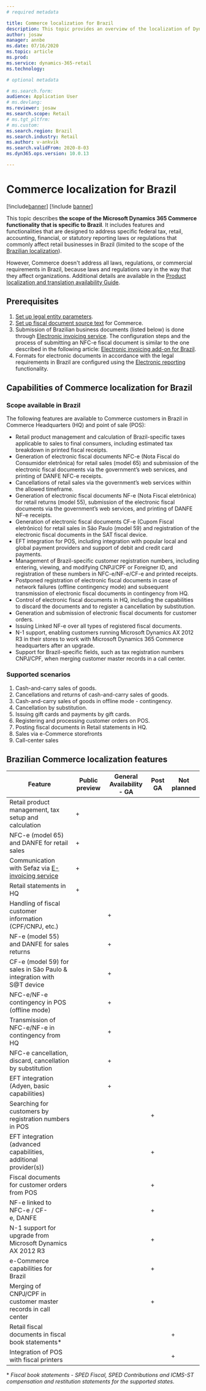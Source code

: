 ```yaml
---
# required metadata

title: Commerce localization for Brazil
description: This topic provides an overview of the localization of Dynamics 365 Commerce for Brazil.
author: josaw
manager: annbe
ms.date: 07/16/2020
ms.topic: article
ms.prod: 
ms.service: dynamics-365-retail
ms.technology: 

# optional metadata

# ms.search.form:
audience: Application User
# ms.devlang: 
ms.reviewer: josaw
ms.search.scope: Retail
# ms.tgt_pltfrm: 
# ms.custom: 
ms.search.region: Brazil
ms.search.industry: Retail
ms.author: v-ankvik
ms.search.validFrom: 2020-8-03
ms.dyn365.ops.version: 10.0.13

---
```

# Commerce localization for Brazil

[!include[banner](../includes/banner.md)]
[!include [banner](../includes/preview-banner.md)]

This topic describes **the scope of the Microsoft Dynamics 365 Commerce functionality that is specific to Brazil**. It includes features and functionalities that are designed to address specific federal tax, retail, accounting, financial, or statutory reporting laws or regulations that commonly affect retail businesses in Brazil (limited to the scope of the [Brazilian localization](../../financials/localizations/latam-bra-scope.md#brazilian-localization-strategy)).

However, Commerce doesn't address all laws, regulations, or commercial requirements in Brazil, because laws and regulations vary in the way that they affect organizations. Additional details are available in the [Product localization and translation availability Guide](https://aka.ms/dynamics_365_international_availability_deck).

## Prerequisites
1. [Set up legal entity parameters](../../financials/localizations/latam-bra-legal-entity-parameters.md).
2. [Set up fiscal document source text](../../financials/localizations/tasks/br-00001-2-set-up-fiscal-document-source-text.md) for Commerce.
3. Submission of Brazilian business documents (listed below) is done through [Electronic invoicing service](../../financials/localizations/e-invoicing-get-started.md). The configuration steps and the process of submitting an NFC-e fiscal document is similar to the one described in the following article: [Electronic invoicing add-on for Brazil](../../financials/localizations/e-invoicing-bra-get-started.md).
4. Formats for electronic documents in accordance with the legal requirements in Brazil are configured using the [Electronic reporting](../../fin-ops-core/dev-itpro/analytics/general-electronic-reporting.md) functionality.

## Capabilities of Commerce localization for Brazil 

### Scope available in Brazil

The following features are available to Commerce customers in Brazil in Commerce Headquarters (HQ) and point of sale (POS):

- Retail product management and calculation of Brazil-specific taxes applicable to sales to final consumers, including estimated tax breakdown in printed fiscal receipts.
- Generation of electronic fiscal documents NFC-e (Nota Fiscal do Consumidor eletrônica) for retail sales (model 65) and submission of the electronic fiscal documents via the government’s web services, and printing of DANFE NFC-e receipts.
- Cancellations of retail sales via the government’s web services within the allowed timeframe.
- Generation of electronic fiscal documents NF-e (Nota Fiscal eletrônica) for retail returns (model 55), submission of the electronic fiscal documents via the government’s web services, and printing of DANFE NF-e receipts.
- Generation of electronic fiscal documents CF-e (Cupom Fiscal eletrônico) for retail sales in São Paulo (model 59) and registration of the electronic fiscal documents in the SAT fiscal device. 
- EFT integration for POS, including integration with popular local and global payment providers and support of debit and credit card payments.
- Management of Brazil-specific customer registration numbers, including entering, viewing, and modifying CNPJ/CPF or Foreigner ID, and registration of these numbers in NFC-e/NF-e/CF-e and printed receipts. 
- Postponed registration of electronic fiscal documents in case of network failures (offline contingency mode) and subsequent transmission of electronic fiscal documents in contingency from HQ.
- Control of electronic fiscal documents in HQ, including the capabilities to discard the documents and to register a cancellation by substitution.
- Generation and submission of electronic fiscal documents for customer orders.
- Issuing Linked NF-e over all types of registered fiscal documents.
- N-1 support, enabling customers running Microsoft Dynamics AX 2012 R3 in their stores to work with Microsoft Dynamics 365 Commerce headquarters after an upgrade.
- Support for Brazil-specific fields, such as tax registration numbers CNPJ/CPF, when merging customer master records in a call center.

### Supported scenarios
1. Cash-and-carry sales of goods.
2. Cancellations and returns of cash-and-carry sales of goods.
3. Cash-and-carry sales of goods in offline mode - contingency.
4. Cancellation by substitution.
5. Issuing gift cards and payments by gift cards.
6. Registering and processing customer orders on POS.
7. Posting fiscal documents in Retail statements in HQ.
8. Sales via e-Commerce storefronts
9. Call-center sales

## Brazilian Commerce localization features
| Feature                                                              | Public preview | General Availability - GA | Post GA | Not planned |
|----------------------------------------------------------------------|----------------|---------------------------|---------|-------------|
| Retail product management, tax setup and calculation                 |       +        |                           |         |             |
| NFC-e (model 65) and DANFE for retail sales                          |       +        |                           |         |             |
| Communication with Sefaz via [E-invoicing service](../../financials/localizations/e-invoicing-get-started.md)|+|  |         |             |
| Retail statements in HQ                                              |       +        |                           |         |             |
| Handling of fiscal customer information (CPF/CNPJ, etc.)             |                | +                         |         |             |
| NF-e (model 55) and DANFE for sales returns                          |                | +                         |         |             |
| CF-e (model 59) for sales in São Paulo & integration with S@T device |                | +                         |         |             |
| NFC-e/NF-e contingency in POS (offline mode)                         |                | +                         |         |             |
| Transmission of NFC-e/NF-e in contingency from HQ                    |                | +                         |         |             |
| NFC-e cancellation, discard, cancellation by substitution            |                | +                         |         |             |
| EFT integration (Adyen, basic capabilities)                          |                | +                         |         |             |
| Searching for customers by registration numbers in POS               |                |                           | +       |             |
| EFT integration (advanced capabilities, additional provider(s))      |                |                           | +       |             |
| Fiscal documents for customer orders from POS                        |                |                           | +       |             |
| NF-e linked to NFC-e / CF-e, DANFE                                   |                |                           | +       |             |
| N-1 support for upgrade from Microsoft Dynamics AX 2012 R3           |                |                           | +       |             |
| e-Commerce capabilities for Brazil                                   |                |                           | +       |             |
| Merging of CNPJ/CPF in customer master records in call center        |                |                           | +       |             |
| Retail fiscal documents in fiscal book statements\*                  |                |                           |         | +           |
| Integration of POS with fiscal printers                              |                |                           |         | +           |
    
\* *Fiscal book statements - SPED Fiscal, SPED Contributions and ICMS-ST compensation and restitution statements for the supported states.*
